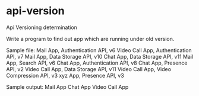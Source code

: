 # api-version
Api Versioning determination

Write a program to find out app which are running under old version.

Sample file: 
       Mail App, Authentication API, v6
       Video Call App, Authentication API, v7
       Mail App, Data Storage API, v10
       Chat App, Data Storage API, v11
       Mail App, Search API, v6
       Chat App, Authentication API, v8
       Chat App, Presence API, v2
       Video Call App, Data Storage API, v11
       Video Call App, Video Compression API, v3
       xyz App, Presence API, v3

Sample output:
      Mail App
      Chat App
      Video Call App

